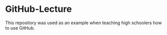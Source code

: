 # GitHub-Lecture
This repository was used as an example when teaching high schoolers how to use GitHub.

